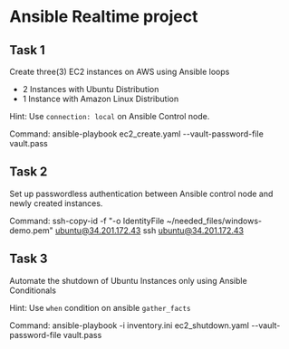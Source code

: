 # Ansible Realtime project

## Task 1

Create three(3) EC2 instances on AWS using Ansible loops
- 2 Instances with Ubuntu Distribution
- 1 Instance with Amazon Linux Distribution

Hint: Use `connection: local` on Ansible Control node.

Command: ansible-playbook ec2_create.yaml --vault-password-file vault.pass

## Task 2

Set up passwordless authentication between Ansible control node and newly created 
instances.

Command: ssh-copy-id -f "-o IdentityFile ~/needed_files/windows-demo.pem" ubuntu@34.201.172.43
         ssh ubuntu@34.201.172.43

## Task 3

Automate the shutdown of Ubuntu Instances only using Ansible Conditionals

Hint: Use `when` condition on ansible `gather_facts`

Command: ansible-playbook -i inventory.ini ec2_shutdown.yaml --vault-password-file vault.pass





